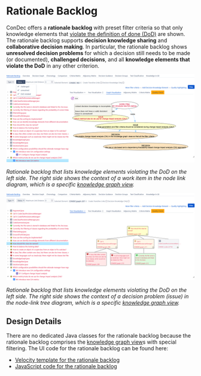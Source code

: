 # Rationale Backlog

ConDec offers a **rationale backlog** with preset filter criteria so that only knowledge elements that [violate the definition of done (DoD)](quality-checking.md) are shown.
The rationale backlog supports **decision knowledge sharing** and **collaborative decision making**.
In particular, the rationale backlog shows **unresolved decision problems** for which a decision still needs to be made (or documented), **challenged decisions**, 
and all **knowledge elements that violate the DoD** in any other criterion.

![Rationale backlog with node-link diagram selected](../screenshots/rationale_backlog_node_link_diagram.png)

*Rationale backlog that lists knowledge elements violating the DoD on the left side. 
The right side shows the context of a work item in the node link diagram, which is a specific [knowledge graph view].*

![Rationale backlog with node-link tree diagram selected](../screenshots/rationale_backlog_node_link_tree_diagram_issue.png)

*Rationale backlog that lists knowledge elements violating the DoD on the left side. 
The right side shows the context of a decision problem (issue) in the node-link tree diagram, which is a specific [knowledge graph view].*

## Design Details
There are no dedicated Java classes for the rationale backlog because the rationale backlog comprises the [knowledge graph view]s with special filtering.
The UI code for the rationale backlog can be found here:

- [Velocity template for the rationale backlog](../../src/main/resources/templates/tabs/rationaleBacklog.vm)
- [JavaScript code for the rationale backlog](../../src/main/resources/js/condec.rationale.backlog.js)

[knowledge graph view]: knowledge-visualization.md